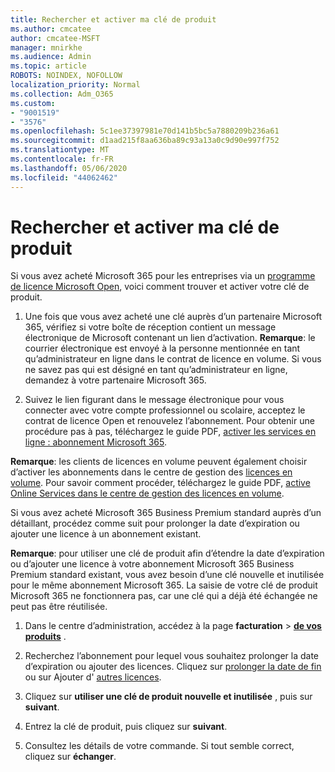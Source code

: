 ```yaml
---
title: Rechercher et activer ma clé de produit
ms.author: cmcatee
author: cmcatee-MSFT
manager: mnirkhe
ms.audience: Admin
ms.topic: article
ROBOTS: NOINDEX, NOFOLLOW
localization_priority: Normal
ms.collection: Adm_O365
ms.custom:
- "9001519"
- "3576"
ms.openlocfilehash: 5c1ee37397981e70d141b5bc5a7880209b236a61
ms.sourcegitcommit: d1aad215f8aa636ba89c93a13a0c9d90e997f752
ms.translationtype: MT
ms.contentlocale: fr-FR
ms.lasthandoff: 05/06/2020
ms.locfileid: "44062462"
---
```

# <a name="find-and-activate-my-product-key"></a>Rechercher et activer ma clé de produit

Si vous avez acheté Microsoft 365 pour les entreprises via un [programme de licence Microsoft Open](https://go.microsoft.com/fwlink/p/?LinkID=613298), voici comment trouver et activer votre clé de produit.

1. Une fois que vous avez acheté une clé auprès d’un partenaire Microsoft 365, vérifiez si votre boîte de réception contient un message électronique de Microsoft contenant un lien d’activation.  **Remarque**: le courrier électronique est envoyé à la personne mentionnée en tant qu’administrateur en ligne dans le contrat de licence en volume.  Si vous ne savez pas qui est désigné en tant qu’administrateur en ligne, demandez à votre partenaire Microsoft 365.

2. Suivez le lien figurant dans le message électronique pour vous connecter avec votre compte professionnel ou scolaire, acceptez le contrat de licence Open et renouvelez l’abonnement.  Pour obtenir une procédure pas à pas, téléchargez le guide PDF, [activer les services en ligne : abonnement Microsoft 365](https://go.microsoft.com/fwlink/p/?LinkId=618100). 

**Remarque**: les clients de licences en volume peuvent également choisir d’activer les abonnements dans le centre de gestion des [licences en volume](https://go.microsoft.com/fwlink/p/?LinkID=282016).  Pour savoir comment procéder, téléchargez le guide PDF, [active Online Services dans le centre de gestion des licences en volume](https://go.microsoft.com/fwlink/p/?LinkId=618096).

Si vous avez acheté Microsoft 365 Business Premium standard auprès d’un détaillant, procédez comme suit pour prolonger la date d’expiration ou ajouter une licence à un abonnement existant.

**Remarque**: pour utiliser une clé de produit afin d’étendre la date d’expiration ou d’ajouter une licence à votre abonnement Microsoft 365 Business Premium standard existant, vous avez besoin d’une clé nouvelle et inutilisée pour le même abonnement Microsoft 365.  La saisie de votre clé de produit Microsoft 365 ne fonctionnera pas, car une clé qui a déjà été échangée ne peut pas être réutilisée.

1. Dans le centre d’administration, accédez à la page **facturation** > **[de vos produits](https://go.microsoft.com/fwlink/p/?linkid=842054)** .

2. Recherchez l’abonnement pour lequel vous souhaitez prolonger la date d’expiration ou ajouter des licences.  Cliquez sur [prolonger la date de fin](https://go.microsoft.com/fwlink/p/?linkid=842054) ou sur Ajouter d' [autres licences](https://go.microsoft.com/fwlink/p/?linkid=842054).

3. Cliquez sur **utiliser une clé de produit nouvelle et inutilisée** , puis sur **suivant**.

4. Entrez la clé de produit, puis cliquez sur **suivant**.

5. Consultez les détails de votre commande.  Si tout semble correct, cliquez sur **échanger**.